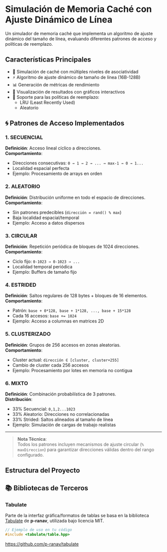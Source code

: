 # Simulación de Memoria Caché con Ajuste Dinámico de Línea

Un simulador de memoria caché que implementa un algoritmo de ajuste dinámico del tamaño de línea, evaluando diferentes patrones de acceso y políticas de reemplazo.


## Características Principales

- 🧠 Simulación de caché con múltiples niveles de asociatividad
- ⚡ Algoritmo de ajuste dinámico de tamaño de línea (16B-128B)
- 📊 Generación de métricas de rendimiento
- 🎨 Visualización de resultados con gráficos interactivos
- 🧩 Soporte para las políticas de reemplazo:
  - LRU (Least Recently Used)
  - Aleatorio
   
## 🌀 Patrones de Acceso Implementados

### 1. **SECUENCIAL**
**Definición**: Acceso lineal cíclico a direcciones.  
**Comportamiento**:  
- Direcciones consecutivas: `0 → 1 → 2 → ... → max-1 → 0 → 1...`  
- Localidad espacial perfecta  
- Ejemplo: Procesamiento de arrays en orden  

### 2. **ALEATORIO**  
**Definición**: Distribución uniforme en todo el espacio de direcciones.  
**Comportamiento**:  
- Sin patrones predecibles (`dirección = rand() % max`)  
- Baja localidad espacial/temporal  
- Ejemplo: Acceso a datos dispersos  

### 3. **CIRCULAR**  
**Definición**: Repetición periódica de bloques de 1024 direcciones.  
**Comportamiento**:  
- Ciclo fijo: `0-1023 → 0-1023 → ...`  
- Localidad temporal periódica  
- Ejemplo: Buffers de tamaño fijo  

### 4. **ESTRIDED**  
**Definición**: Saltos regulares de 128 bytes + bloques de 16 elementos.  
**Comportamiento**:  
- Patrón: `base + 0*128, base + 1*128, ..., base + 15*128`  
- Cada 16 accesos: `base += 1024`  
- Ejemplo: Acceso a columnas en matrices 2D  

### 5. **CLUSTERIZADO**  
**Definición**: Grupos de 256 accesos en zonas aleatorias.  
**Comportamiento**:  
- Cluster actual: `dirección ∈ [cluster, cluster+255]`  
- Cambio de cluster cada 256 accesos  
- Ejemplo: Procesamiento por lotes en memoria no contigua  

### 6. **MIXTO**  
**Definición**: Combinación probabilística de 3 patrones.  
**Distribución**:  
- 33% Secuencial: `0,1,2...1023`  
- 33% Aleatorio: Direcciones no correlacionadas  
- 33% Strided: Saltos alineados al tamaño de línea  
- Ejemplo: Simulación de cargas de trabajo realistas  

---

> **Nota Técnica**:  
> Todos los patrones incluyen mecanismos de ajuste circular (`% maxDireccion`) para garantizar direcciones válidas dentro del rango configurado.
## Estructura del Proyecto


## 📚 Bibliotecas de Terceros

### Tabulate
Parte de la interfaz gráfica/formatos de tablas se basa en la biblioteca [Tabulate](https://github.com/p-ranav/tabulate) de **p-ranav**, 
utilizada bajo licencia MIT.

```cpp
// Ejemplo de uso en tu código
#include <tabulate/table.hpp>
```


https://github.com/p-ranav/tabulate
